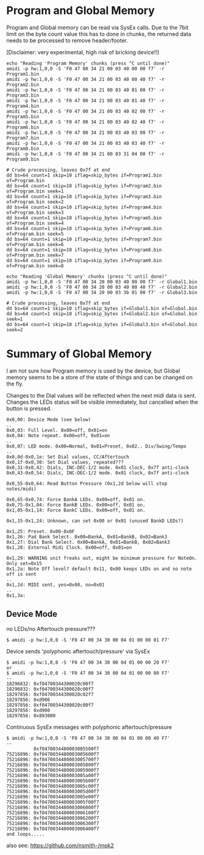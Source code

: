 
# Program and Global Memory

Program and Global memory can be read via SysEx calls. Due to the 7bit
limit on the byte count value this has to done in chunks, the returned
data needs to be processed to remove header/footer.

[Disclaimer: very experimental, high risk of bricking device!!]

```
echo "Reading 'Program Memory' chunks (press ^C until done)"
amidi -p hw:1,0,0 -S 'F0 47 00 34 21 00 03 40 00 00 f7' -r Program1.bin
amidi -p hw:1,0,0 -S 'F0 47 00 34 21 00 03 40 00 40 f7' -r Program2.bin
amidi -p hw:1,0,0 -S 'F0 47 00 34 21 00 03 40 01 00 f7' -r Program3.bin
amidi -p hw:1,0,0 -S 'F0 47 00 34 21 00 03 40 01 40 f7' -r Program4.bin
amidi -p hw:1,0,0 -S 'F0 47 00 34 21 00 03 40 02 00 f7' -r Program5.bin
amidi -p hw:1,0,0 -S 'F0 47 00 34 21 00 03 40 02 40 f7' -r Program6.bin
amidi -p hw:1,0,0 -S 'F0 47 00 34 21 00 03 40 03 00 f7' -r Program7.bin
amidi -p hw:1,0,0 -S 'F0 47 00 34 21 00 03 40 03 40 f7' -r Program8.bin
amidi -p hw:1,0,0 -S 'F0 47 00 34 21 00 03 31 04 00 f7' -r Program9.bin

# Crude processing, leaves 0x7f at end
dd bs=64 count=1 skip=10 iflag=skip_bytes if=Program1.bin of=Program.bin
dd bs=64 count=1 skip=10 iflag=skip_bytes if=Program2.bin of=Program.bin seek=1
dd bs=64 count=1 skip=10 iflag=skip_bytes if=Program3.bin of=Program.bin seek=2
dd bs=64 count=1 skip=10 iflag=skip_bytes if=Program4.bin of=Program.bin seek=3
dd bs=64 count=1 skip=10 iflag=skip_bytes if=Program5.bin of=Program.bin seek=4
dd bs=64 count=1 skip=10 iflag=skip_bytes if=Program6.bin of=Program.bin seek=5
dd bs=64 count=1 skip=10 iflag=skip_bytes if=Program7.bin of=Program.bin seek=6
dd bs=64 count=1 skip=10 iflag=skip_bytes if=Program8.bin of=Program.bin seek=7
dd bs=64 count=1 skip=10 iflag=skip_bytes if=Program9.bin of=Program.bin seek=8

echo "Reading 'Global Memory' chunks (press ^C until done)"
amidi -p hw:1,0,0 -S 'F0 47 00 34 20 00 03 40 00 00 f7' -r Global1.bin
amidi -p hw:1,0,0 -S 'F0 47 00 34 20 00 03 40 00 40 f7' -r Global2.bin
amidi -p hw:1,0,0 -S 'F0 47 00 34 20 00 03 3b 01 00 f7' -r Global3.bin

# Crude processing, leaves 0x7f at end
dd bs=64 count=1 skip=10 iflag=skip_bytes if=Global1.bin of=Global.bin
dd bs=64 count=1 skip=10 iflag=skip_bytes if=Global2.bin of=Global.bin seek=1
dd bs=64 count=1 skip=10 iflag=skip_bytes if=Global3.bin of=Global.bin seek=2
```

# Summary of Global Memory

I am not sure how Program memory is used by the device, but Global memory
seems to be a store of the state of things and can be changed on the fly.

Changes to the Dial values will be reflected when the next midi data is 
sent. Changes the LEDs status will be visible immediately, but cancelled
when the button is pressed.

```
0x0,00: Device Mode (see below)
..
0x0,03: Full Level. 0x00=off, 0x01=on
0x0,04: Note repeat. 0x00=off, 0x01=on
..
0x0,07: LED mode. 0x00=Normal, 0x01=Preset, 0x02.. Div/Swing/Tempo
..
0x0,0d-0x0,1e: Set Dial values, CC/Aftertouch
0x0,1f-0x0,30: Set Dial values, repeated???
0x0,31-0x0,42: Dials, INC-DEC-1/2 mode. 0x01 clock, 0x7f anti-clock
0x0,43-0x0,54: Dials, INC-DEC-1/2 mode. 0x01 clock, 0x7f anti-clock

0x0,55-0x0,64: Read Button Pressure (0x1,2d below will stop notes/midi)

0x0,65-0x0,74: Force BankA LEDs. 0x00=off, 0x01 on.
0x0,75-0x1,04: Force BankB LEDs. 0x00=off, 0x01 on.
0x1,05-0x1,14: Force BankC LEDs. 0x00=off, 0x01 on.

0x1,15-0x1,24: Unknown, can set 0x00 or 0x01 (unused BankD LEDs?)

0x1,25: Preset. 0x00-0x0F
0x1,26: Pad Bank Select. 0x00=BankA, 0x01=BankB, 0x02=Bank3
0x1,27: Dial Bank Select. 0x00=BankA, 0x01=BankB, 0x02=Bank3
0x1,28: External Midi Clock. 0x00=off, 0x01=on

0x1,29: WARNING unit freaks out, might be minimum pressure for NoteOn. Only set=0x15
0x1,2a: Note Off level? default 0x11, 0x00 keeps LEDs on and no note off is sent
..
0x1,2d: MIDI sent, yes=0x00, no=0x01
..
0x1,3a:
```

## Device Mode
no LEDs/no Aftertouch pressure???
```
$ amidi -p hw:1,0,0 -S 'F0 47 00 34 30 00 04 01 00 00 01 F7'
```

Device sends 'polyphonic aftertouch/pressure' via SysEx
```
$ amidi -p hw:1,0,0 -S 'F0 47 00 34 30 00 04 01 00 00 20 F7'
or
$ amidi -p hw:1,0,0 -S 'F0 47 00 34 30 00 04 01 00 00 80 F7'
--
18296832: 0xf04700344300020c00f7
18296832: 0xf04700344300020c00f7
18297856: 0xf04700344300020c02f7
18297856: 0xd906
18297856: 0xf04700344300020c00f7
18297856: 0xd900
18297856: 0x893000
```

Continuous SysEx messages with polyphonic aftertouch/pressure
```
$ amidi -p hw:1,0,0 -S 'F0 47 00 34 30 00 04 01 00 00 40 F7'
--
          0xf0470034480003005500f7
75216896: 0xf0470034480003005600f7
75216896: 0xf0470034480003005700f7
75216896: 0xf0470034480003005800f7
75216896: 0xf0470034480003005900f7
75216896: 0xf0470034480003005a00f7
75216896: 0xf0470034480003005b00f7
75216896: 0xf0470034480003005c00f7
75216896: 0xf0470034480003005d00f7
75216896: 0xf0470034480003005e00f7
75216896: 0xf0470034480003005f00f7
75216896: 0xf0470034480003006000f7
75216896: 0xf0470034480003006100f7
75216896: 0xf0470034480003006200f7
75216896: 0xf0470034480003006300f7
75216896: 0xf0470034480003006400f7
and loops.....
```


also see:
https://github.com/nsmith-/mpk2
